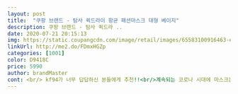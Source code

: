 ```yaml
---
layout: post 
title:  "쿠팡 브랜드 - 탐사 퀵드라이 항균 패션마스크 대형 베이지" 
description: 쿠팡 브랜드 - 탐사 퀵드라 ..
date: 2020-07-21 20:15:13 
img: https://static.coupangcdn.com/image/retail/images/65583100916463-eca41187-bc50-4e4d-82ed-6682480e456e.jpg 
linkUrl: http://me2.do/FDmxHGZp 
categories: [1001] 
color: D9418C 
price: 5990 
author: brandMaster 
cont: <br/> kf94가 너무 답답하신 분들에게 추천!!<br/>계속되는 코로나 시대에 마스크는 이제 생활 필수템이 되어서 항상 어디서든 열심히 쓰고 있는데요<br/>고무줄로 된 마스크를<br/>귀가 너무 아팠는데<br/>그리고 색상이 베이지 색이라 피부색과 비슷해서 마스크 쓴 티가  별로 안나서 좋구요<br/>그리고 원사에 항균 성분이 있고 유해성 물질이 없어서 요즘 마스크 착용 후 얼굴에 나던 트러블도 다시는 안날 것 같습니다<br/>너무 두껍지 않아서 더운 날씨에 착용하기 좋을 거 같아요!<br/>다만 자외선 차단 기능이 있는 원사를 세탁할때는 너무 세게 빨거나 자주 빨면 차단 기능이 사라지는 걸로 알고 있어서 세탁시에 주의하시면 좋을 것 같습니다!<br/>더군다나 요즘같은 여름엔 습기차는 속도가 더 빨라져서 마스크를 어떻게 해야할지 고민이었는데요<br/>덴탈마스크든 kf94마스크든 계속 마스크를 쓰고 있다보면 마스크 안쪽에 습기가 차고 얼굴에 안나던 트러블이 너무 많이 나서 스트레스를 받고 있습니다<br/>마스크 딱 봤을때 색상이 특이해서 좋았어요!<br/>마스크는 기능성 원사를 사용했다고 하는데<br/>마지막으로 제일 걱정되는 마스크 유해물질!<br/>면도 부들부들하고 좋아요 ㅎㅎ<br/>살색?베이지색!은 처음이라ㅎㅎㅎ<br/> 
---
```

 